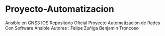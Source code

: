 # Proyecto-Automatizacion
Ansible en GNS3 IOS
Repositorio Oficial Proyecto Automatización de Redes Con Software Ansible
Autores : Felipe Zuñiga
          Benjamin Troncoso
